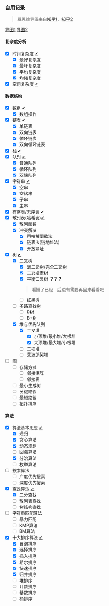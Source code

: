 ### 自用记录
> 原思维导图来自[知乎1](https://zhuanlan.zhihu.com/p/582109772)，[知乎2](https://www.zhihu.com/question/23148377)

[导图1](./image/v2-bb15cc4e9e859de07014ae5cafb6d891_1440w.webp) [导图2](./image/v2-f221b3de2a863b53ef0cb75fec879d72_r.jpg)
#### 复杂度分析

- [x] 时间复杂度  [✔](复杂度分析.md)
  - [x] 最好复杂度
  - [x] 最坏复杂度
  - [x] 平均复杂度
  - [x] 均摊复杂度
- [x] 空间复杂度  [✔](复杂度分析.md)

#### 数据结构

- [x] 数组   [✔](线性结构.md)
  - [x] 数组操作
- [x] 链表   [✔](线性结构.md)
  - [x] 单链表
  - [x] 双向链表
  - [x] 循环链表
  - [x] 双向循环链表
- [x] 栈    [✔](线性结构.md)
- [x] 队列  [✔](线性结构.md)
  - [x] 普通队列
  - [x] 循环队列
  - [x] 双端队列
- [x] 字符串  [✔](线性结构.md)
  - [x] 空串
  - [x] 空格串
  - [x] 子串
  - [x] 主串
- [x] 有序表/无序表 [✔](线性结构.md)
- [x] 散列表(哈希表)[✔](散列表.md)
  - [x] 散列函数
  - [x] 冲突解决
    - [x] 再哈希函数法
    - [x] 链表法(链地址法)
    - [x] 开放寻址
- [x] 树   [✔](树.md)
  - [x] 二叉树
    - [x] 满二叉树/完全二叉树
    - [x] 二叉搜索树
    - [x] 平衡二叉树 **？？？**
    > 看懵了已经，后边有需要再回来看看吧
    - [ ] 红黑树
  - [ ] 多路查找树
    - [ ] B树
    - [ ] B+树
  - [x] 堆与优先队列
    - [x] 二叉堆
      - [x] 小顶堆/最小堆/大根堆
      - [x] 大顶堆/最大堆/小根堆
    - [ ] 二项堆
    - [ ] 斐波那契堆
- [ ] 图
  - [ ] 存储方式
    - [ ] 邻接矩阵
    - [ ] 邻接表  
  - [ ] 最小生成树
  - [ ] 关键路径
  - [ ] 最短路径
  - [ ] 拓扑排序

#### 算法

- [x] 算法基本思想  [✔](线性结构.md)
  - [x] 递归
  - [x] 贪心算法
  - [x] 动态规划
  - [ ] 回溯算法
  - [x] 分治算法
  - [ ] 枚举算法
- [ ] 搜索算法
  - [ ] 广度优先搜索
  - [ ] 深度优先搜索
- [x] 查找算法     [✔](查找算法.md)
  - [x] 二分查找
  - [ ] 散列表查找
  - [ ] 树结构查找
- [ ] 字符串匹配算法
  - [ ] 暴力匹配
  - [ ] KMP算法
  - [ ] BM算法
- [x] 十大排序算法  [✔](排序算法.md)
  - [x] 冒泡排序
  - [x] 选择排序
  - [x] 插入排序
  - [x] 希尔排序
  - [x] 快速排序
  - [x] 归并排序
  - [ ] 堆排序
  - [ ] 计数排序
  - [ ] 基数排序
  - [ ] 桶排序